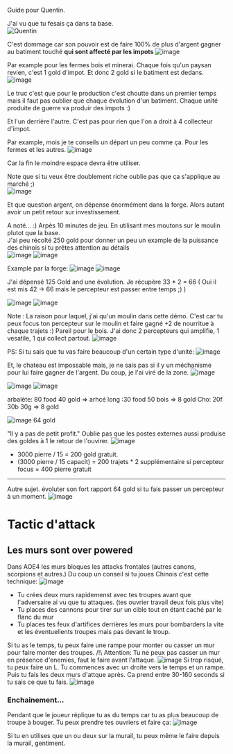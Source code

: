 Guide pour Quentin.

J'ai vu que tu fesais ça dans ta base.  
![Quentin](https://user-images.githubusercontent.com/20149493/147524457-ab2adc61-9fcd-445e-8723-bc185a7247a7.png)

C'est dommage car son pouvoir est de faire 100% de plus d'argent gagner au batiment touché **qui sont affecté par les impots**
![image](https://user-images.githubusercontent.com/20149493/147524639-724cb3ed-bceb-41ee-93d7-6d80341bd892.png)


Par example pour les fermes bois et minerai.
Chaque fois qu'un paysan revien, c'est 1 gold d'impot. Et donc 2 gold si le batiment est dedans.
![image](https://user-images.githubusercontent.com/20149493/147524727-6544f10c-756a-4e72-94bd-fe9b6e0662e0.png)

Le truc c'est que pour le production c'est choutte dans un premier temps mais il faut pas oublier que chaque évolution d'un batiment.
Chaque unité produite de guerre va produir des impots :)

Et l'un derrière l'autre. C'est pas pour rien que l'on a droit à 4 collecteur d'impot.

Par example, mois je te conseils un départ un peu comme ça. Pour les fermes et les autres.
![image](https://user-images.githubusercontent.com/20149493/147524668-77c0d69e-2f23-41c6-97af-a13cad42123a.png)

Car la fin le moindre espace devra être utiliser.

Note que si tu veux être doublement riche oublie pas que ça s'applique au marché ;)  
![image](https://user-images.githubusercontent.com/20149493/147525094-752dbe69-bb6b-40b9-be23-bed2a65fec5e.png)

Et que question argent, on dépense énormément dans la forge.
Alors autant avoir un petit retour sur investissement.

A noté... :)
Arpès 10 minutes de jeu. En utilisant mes moutons sur le moulin plutot que la base.  
J'ai peu récolté 250 gold pour donner un peu un example de la puissance des chinois si tu prêtes attention au détails  
![image](https://user-images.githubusercontent.com/20149493/147525235-3f95f195-07d6-45c1-9244-080b05dc5cff.png)
![image](https://user-images.githubusercontent.com/20149493/147525321-1fbe9674-89a1-4dd8-9633-922fc054b22e.png)

Example par la forge:
![image](https://user-images.githubusercontent.com/20149493/147525405-34ecda53-e83c-492d-a004-f330f509c319.png)
![image](https://user-images.githubusercontent.com/20149493/147525484-05641b2e-6f8e-42b2-a1e7-324dcdbc2cfb.png)

J'ai dépensé 125 Gold and une évolution. Je récupère 33 * 2 = 66 
( Oui il est mis 42 -> 66 mais le percepteur est passer entre temps ;) )

![image](https://user-images.githubusercontent.com/20149493/147526119-a2b4bbc8-5847-445b-af45-4297fc984b02.png)
![image](https://user-images.githubusercontent.com/20149493/147526151-2df230f9-5c57-4b61-af7d-23e02480ba5b.png)






Note : La raison pour laquel, j'ai qu'un moulin dans cette démo.
C'est car tu peux focus ton percepteur sur le moulin et faire gagné +2 de nourritue à chaque trajets :)
Pareil pour le bois. J'ai donc 2 percepteurs qui amplifie, 1 vesatile, 1 qui collect partout.
![image](https://user-images.githubusercontent.com/20149493/147525983-0b332462-eda9-42bd-81e7-5f1dd5d620c2.png)




PS: Si tu sais que tu vas faire beaucoup d'un certain type d'unité:
![image](https://user-images.githubusercontent.com/20149493/147526761-1b644093-f8be-4aff-ab1c-9233ec578e75.png)

Et, le chateau est impossable mais, je ne sais pas si il y un méchanisme pour lui faire gagner de l'argent.
Du coup, je l'ai viré de la zone.
![image](https://user-images.githubusercontent.com/20149493/147526813-10aa16df-7b4d-4590-8d14-e1ee26ce34e6.png)


![image](https://user-images.githubusercontent.com/20149493/147526998-4869b96f-4005-4d9d-8f37-a7d418587754.png)
![image](https://user-images.githubusercontent.com/20149493/147527177-65fea6f9-5132-42e5-bb0d-e3d3e4454572.png)

arbalète: 80 food 40 gold =>
arhcé long :30 food 50 bois => 8 gold
Cho: 20f 30b 30g  => 8 gold



![image](https://user-images.githubusercontent.com/20149493/147527256-50ab9ecc-b8b7-47b1-b6b7-b9e387e69115.png)
64 gold



"Il y a pas de petit profit."
Oublie pas que les postes externes aussi produise des goldes à 1 le retour de l'ouvirer.
![image](https://user-images.githubusercontent.com/20149493/147527372-0627607d-0427-4da5-8b7c-3e45d34599c9.png)
- 3000 pierre / 15 = 200 gold gratuit.
- (3000 pierre / 15 capacit) = 200 trajets * 2 supplémentaire si percepteur focus  = 400 pierre gratuit




--------------------------


Autre sujet. évoluter son fort rapport 64 gold si tu fais passer un percepteur à un moment.
![image](https://user-images.githubusercontent.com/20149493/147527699-3276c6c1-93ac-4a38-832d-cb5fb430c14f.png)



# Tactic d'attack

## Les murs sont over powered
Dans AOE4 les murs bloques les attacks frontales (autres canons, scorpions et autres.)
Du coup un conseil si tu joues Chinois c'est cette technique:
![image](https://user-images.githubusercontent.com/20149493/147528412-767f1c44-c331-41b5-ab9d-94995fa62826.png)
- Tu crées deux murs rapidemenst avec tes troupes avant que l'adversaire ai vu que tu attaques. (tes ouvrier travail deux fois plus vite)
- Tu places des cannons pour tirer sur un cible tout en étant caché par le flanc du mur
- Tu places tes feux d'artifices derrières les murs pour bombarders la vite et les éventuellents troupes mais pas devant le troup.

Si tu as le temps, tu peux faire une rampe pour monter ou casser un mur pour faire monter des troupes.
/!\ Attention: Tu ne peux pas casser un mur en présence d'enemies, faut le faire avant l'attaque.
![image](https://user-images.githubusercontent.com/20149493/147528676-27832dc6-34fc-41c1-a9ed-05cc99f6e7c9.png)
Si trop risqué, tu peux faire un L. Tu commences avec un droite vers le temps et un rampe. Puis tu fais les deux murs d'attque après. Ca prend entre 30-160 seconds si tu sais ce que tu fais.
![image](https://user-images.githubusercontent.com/20149493/147528644-2d9befbc-ec9d-48b6-80a2-235a7dffcb38.png)

### Enchainement... 

Pendant que le joueur réplique tu as du temps car tu as plus beaucoup de troupe à bouger.
Tu peux prendre tes ouvriers et faire ça:
![image](https://user-images.githubusercontent.com/20149493/147528961-8405e8d8-ea8b-448b-aca7-ba992995a24b.png)

Si tu en utilises que un ou deux sur la murail, tu peux même le faire depuis la murail, gentiment.

